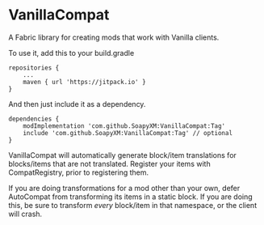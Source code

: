 # VanillaCompat

A Fabric library for creating mods that work with Vanilla clients.

To use it, add this to your build.gradle

    repositories {
        ...
        maven { url 'https://jitpack.io' }
    }
    
And then just include it as a dependency.

    dependencies {
        modImplementation 'com.github.SoapyXM:VanillaCompat:Tag'
        include 'com.github.SoapyXM:VanillaCompat:Tag' // optional
    }
    
VanillaCompat will automatically generate block/item translations for blocks/items that
are not translated. Register your items with CompatRegistry, prior to registering them.

If you are doing transformations for a mod other than your own, defer AutoCompat from transforming its items in a
static block. If you are doing this, be sure to transform *every* block/item in that namespace, or the client will crash.